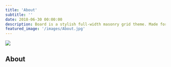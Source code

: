 ```yaml
---
title: 'About'
subtitle: ''
date: 2018-06-30 00:00:00
description: Board is a stylish full-width masonry grid theme. Made for designers, artists, photographers and developers to show off their best work.
featured_image: '/images/About.jpg'
---
```


![](/Lets-s-Act.github.io/images/About.jpg)

## About